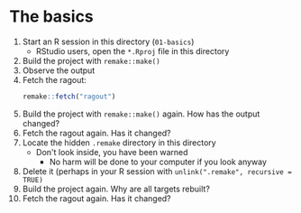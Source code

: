 # The basics

1. Start an R session in this directory (`01-basics`)
    - RStudio users, open the `*.Rproj` file in this directory
1. Build the project with `remake::make()`
1. Observe the output
1. Fetch the ragout:
    ```r
    remake::fetch("ragout")
    ```
1. Build the project with `remake::make()` again. How has the output changed?
1. Fetch the ragout again. Has it changed?
1. Locate the hidden `.remake` directory in this directory
    - Don't look inside, you have been warned
        - No harm will be done to your computer if you look anyway
1. Delete it (perhaps in your R session with `unlink(".remake", recursive = TRUE)`
1. Build the project again. Why are all targets rebuilt?
1. Fetch the ragout again. Has it changed?
